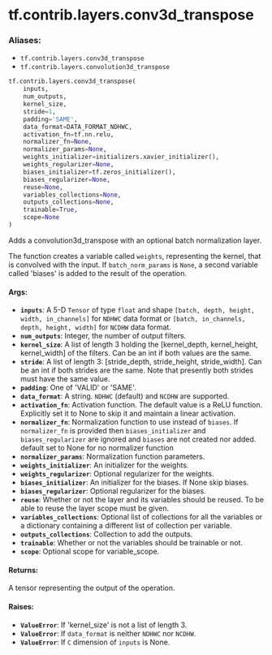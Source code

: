<div itemscope itemtype="http://developers.google.com/ReferenceObject">
<meta itemprop="name" content="tf.contrib.layers.conv3d_transpose" />
<meta itemprop="path" content="Stable" />
</div>

# tf.contrib.layers.conv3d_transpose

### Aliases:

* `tf.contrib.layers.conv3d_transpose`
* `tf.contrib.layers.convolution3d_transpose`

``` python
tf.contrib.layers.conv3d_transpose(
    inputs,
    num_outputs,
    kernel_size,
    stride=1,
    padding='SAME',
    data_format=DATA_FORMAT_NDHWC,
    activation_fn=tf.nn.relu,
    normalizer_fn=None,
    normalizer_params=None,
    weights_initializer=initializers.xavier_initializer(),
    weights_regularizer=None,
    biases_initializer=tf.zeros_initializer(),
    biases_regularizer=None,
    reuse=None,
    variables_collections=None,
    outputs_collections=None,
    trainable=True,
    scope=None
)
```

Adds a convolution3d_transpose with an optional batch normalization layer.

The function creates a variable called `weights`, representing the
kernel, that is convolved with the input. If `batch_norm_params` is `None`, a
second variable called 'biases' is added to the result of the operation.
#### Args:

* <b>`inputs`</b>: A 5-D `Tensor` of type `float` and shape `[batch, depth, height,
    width, in_channels]` for `NDHWC` data format or `[batch, in_channels,
    depth, height, width]` for `NCDHW` data format.
* <b>`num_outputs`</b>: Integer, the number of output filters.
* <b>`kernel_size`</b>: A list of length 3 holding the [kernel_depth, kernel_height,
    kernel_width] of the filters. Can be an int if both values are the same.
* <b>`stride`</b>: A list of length 3: [stride_depth, stride_height, stride_width]. Can
    be an int if both strides are the same.  Note that presently both strides
    must have the same value.
* <b>`padding`</b>: One of 'VALID' or 'SAME'.
* <b>`data_format`</b>: A string. `NDHWC` (default) and `NCDHW` are supported.
* <b>`activation_fn`</b>: Activation function. The default value is a ReLU function.
    Explicitly set it to None to skip it and maintain a linear activation.
* <b>`normalizer_fn`</b>: Normalization function to use instead of `biases`. If
    `normalizer_fn` is provided then `biases_initializer` and
    `biases_regularizer` are ignored and `biases` are not created nor added.
    default set to None for no normalizer function
* <b>`normalizer_params`</b>: Normalization function parameters.
* <b>`weights_initializer`</b>: An initializer for the weights.
* <b>`weights_regularizer`</b>: Optional regularizer for the weights.
* <b>`biases_initializer`</b>: An initializer for the biases. If None skip biases.
* <b>`biases_regularizer`</b>: Optional regularizer for the biases.
* <b>`reuse`</b>: Whether or not the layer and its variables should be reused. To be
    able to reuse the layer scope must be given.
* <b>`variables_collections`</b>: Optional list of collections for all the variables or
    a dictionary containing a different list of collection per variable.
* <b>`outputs_collections`</b>: Collection to add the outputs.
* <b>`trainable`</b>: Whether or not the variables should be trainable or not.
* <b>`scope`</b>: Optional scope for variable_scope.


#### Returns:

A tensor representing the output of the operation.

#### Raises:

* <b>`ValueError`</b>: If 'kernel_size' is not a list of length 3.
* <b>`ValueError`</b>: If `data_format` is neither `NDHWC` nor `NCDHW`.
* <b>`ValueError`</b>: If `C` dimension of `inputs` is None.